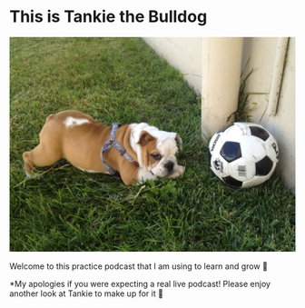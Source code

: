 # This is Tankie the Bulldog

<img src= "/images/tankie_soccer_2.JPG" width="550">

Welcome to this practice podcast that I am using to learn and grow 🌳 

*My apologies if you were expecting a real live podcast! Please enjoy another look at Tankie to make up for it 🙂
